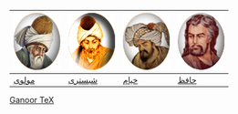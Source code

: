 [![مولوی](gif/moulavi.gif)](pdf/moulavi) |[![شبستری](gif/shabestari.gif)](pdf/shabestari) |[![خیام](gif/khayyam.gif)](pdf/khayyam) | [![حافظ](gif/hafez.gif)](pdf/hafez)
---|---|---|---
[مولوی](pdf/moulavi)|[شبستری](pdf/shabestari)|[خیام](pdf/khayyam)|[حافظ](pdf/hafez)

[Ganoor TeX](manual.md)
